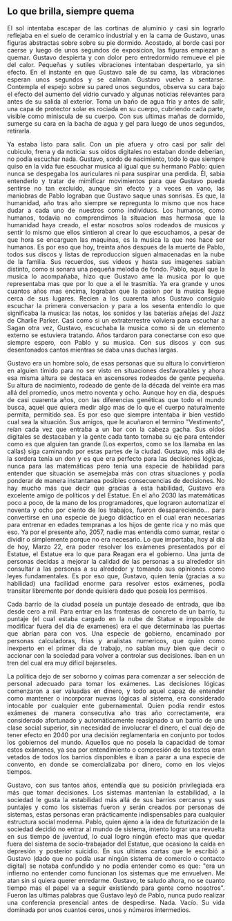 ## Lo que brilla, siempre quema

<p align="justify">
El sol intentaba escapar de las cortinas de aluminio y casi sin lograrlo reflejaba en el suelo de ceramico industrial y en la cama de Gustavo, unas figuras abstractas sobre sobre su pie dormido. Acostado, al borde casi por caerse y luego de unos segundos de exposicion, las figuras empiezan a quemar. Gustavo despierta y con dolor pero entredormido remueve el pie del calor. Pequeñas y sutiles vibraciones intentaban despertarlo, ya sin efecto. En el instante en que Gustavo sale de su cama, las vibraciones esperan unos segundos y se calman. Gustavo vuelve a sentarse. Contempla el espejo sobre su pared unos segundos, observa su cara bajo el efecto del aumento del vidrio curvado y algunas noticias relevantes para antes de su salida al exterior. Toma un baño de agua fria y antes de salir, una capa de protector solar es rociada en su cuerpo, cubriendo cada parte, visible como miniscula de su cuerpo. Con sus ultimas mañas de dormido, sumerge su cara en la bacha de agua y gel para luego de unos segundos, retirarla.
</p>
<p align="justify">
Ya estaba listo para salir. Con un pie afuera y otro casi por salir del cubiculo, frena y da noticia: sus oídos digitales no estaban donde deberian, no podía escuchar nada. Gustavo, sordo de nacimiento, todo lo que siempre quiso en la vida fue escuchar musica al igual que su hermano Pablo: quien nunca se despegaba los auriculares ni para suspirar una perdida. Él, sabia entenderlo y tratar de mimificar movimientos para que Gustavo pueda sentirse no tan excluido, aunque sin efecto y a veces en vano, las maniobras de Pablo lograban que Gustavo saque unas sonrisas.
Es que, la humanidad, año tras año siempre se repregunta lo mismo que nos hace dudar a cada uno de nuestros como individuos. Los humanos, como humanos, todavia no comprendimos la situacion mas hermosa que la humanidad haya creado, el estar nosotros solos rodeados de musicos y sentir lo mismo que ellos sintieron al crear lo que escuchamos, a pesar de que hora se encarguen las maquinas, es la musica la que nos hace ser humanos. Es por eso que hoy, treinta años despues de la muerte de Pablo, todos sus discos y listas de reproduccion siguen almacenadas en la nube de la familia. Sus recuerdos, sus videos y hasta sus imagenes sabian distinto, como si sonara una pequeña melodia de fondo. Pablo, aquel que la musica lo acompañaba, hizo que Gustavo ame la musica por lo que representaba mas que por lo que a el le trasmitía. Ya era grande y unos cuantos años mas encima, lograban que la pasion por la musica llegue cerca de sus lugares. Recien a los cuarenta años Gustavo consiguio escuchar la primera conversacion y para a los sesenta entendío lo que significaba la musica: las notas, los sonidos y las baterias añejas del Jazz de Charlie Parker. Casi como si un extraterrestre volviera para escuchar a Sagan otra vez, Gustavo, escuchaba la musica como si de un elemento externo se estuviera tratando. Años tardaron para conectarse con eso que siempre espero, con Pablo y su musica. Con sus discos y con sus desentonados cantos mientras se daba unas duchas largas.
</p>
<p align="justify">
Gustavo era un hombre solo, de esas personas que su altura lo convirtieron en alguien tímido para no ser visto en situaciones desfavorables y ahora esa misma altura se destaca en ascensores rodeados de gente pequeña. Su altura de nacimiento, rodeado de gente de la década del veinte era mas allá del promedio, unos metro noventa y ocho. Aunque hoy en día, después de casi cuarenta años, con las diferencias genéticas que todo el mundo busca, aquel que quiera medir algo mas de lo que el cuerpo naturalmente permita, permitido sea. Es por eso que siempre intentaba ir bien vestido cual sea la situación. Sus amigos, que le acuñaron el termino "Vestimento", reían cada vez que entraba a un bar con la cabeza gacha. Sus oídos digitales se destacaban y la gente cada tanto tornaba su eje para entender como es que alguien tan grande (Los expertos, como se los llamaba en las callas) siga caminando por estas partes de la ciudad. Gustavo, más allá de la sordera tenía un don y es que era perfecto para las decisiones lógicas, nunca para las matemáticas pero tenía una especie de habilidad para entender que situación se asemejaba más con otras situaciones y podía ponderar de manera instantanea posibles consecuencias de decisiones. No hay mucho más que decir que gracias a esta habilidad, Gustavo era excelente amigo de políticos y del Estatue. En el año 2030 las matemáticas poco a poco, de la mano de los programadores, que lograron automatizar el noventa y ocho por ciento de los trabajos, fueron desapareciendo… para convertirse en una especie de juego didáctico en el cual eran necesarias para entrenar en edades tempranas a los hijos de gente rica y no más que eso. Ya por el presente año, 2057, nadie mas entendía como sumar, restar o dividir o simplemente porque no era necesario. Lo que importaba, hoy al día de hoy, Marzo 22, era poder resolver los exámenes presentados por el Estatue, el Estatue era lo que para Reagan era el gobierno. Una junta de personas decidas a mejorar la calidad de las personas a su alrededor sin consultar a las personas a su alrededor y tomando sus opiniones como leyes fundamentales. Es por eso que, Gustavo, quien tenía (gracias a su habilidad) una facilidad enorme para resolver estos exámenes, podía transitar libremente por donde quisiera dado que poseía los permisos.
</p>
<p align="justify">
Cada barrío de la ciudad poseía un puntaje deseado de entrada, que iba desde cero a mil. Para entrar en las fronteras de concreto de un barrío, tu puntaje (el cual estaba cargado en la nube de Statue e imposible de modificar fuera del dia de examenes) era el que determinaba las puertas que abrían para con vos. Una especie de gobierno, encaminado por personas calculadoras, frias y analistas numericos, que quien como inexperto en el primer dia de trabajo, no sabían muy bien que decir o accionar con la sociedad para volver a controlar sus decisiones. Iban en un tren del cual era muy dificil bajarseles.
</p>
<p align="justify">
La política dejo de ser soborno y coimas para comenzar a ser selección de personal adecuado para tomar los exámenes. Las decisiones lógicas comenzaron a ser valuadas en dinero, y todo aquel capaz de entender como mantener o incorporar nuevas lógicas al sistema, era considerado intocable por cualquier ente gubernamental. Quien podía rendir estos exámenes de manera consecutiva año tras año correctamente, era considerado afortunado y automáticamente reasignado a un barrio de una clase social superior, sin necesidad de involucrar el dinero, el cual dejo de tener efecto en 2040 por una decisión reglamentaria en conjunto por todos los gobiernos del mundo. Aquellos que no poseía la capacidad de tomar estos exámenes, ya sea por entendimiento o compresión de los textos eran vetados de todos los barrios disponibles e iban a parar a una especie de convento, en donde se comercializaba por dinero, como en los viejos tiempos.
</p>

<p align="justify">
Gustavo, con sus tantos años, entendía que su posición privilegiada era más que tomar decisiones. Los sistemas mantenían la estabilidad, a la sociedad le gusta la estabilidad más allá de sus barrios cercanos y sus puntajes y como los sistemas fueron y serán creados por personas de sistemas, estas personas eran prácticamente indispensables para cualquier estructura social moderna. Pablo, quien ajeno a la idea de futurización de la sociedad decidió no entrar al mundo de sistema, intento lograr una revuelta en sus tiempo de juventud, lo cual logro ningún efecto mas que quedar fuera del sistema de socio-trabajador del Estatue, que ocasiono la caída en depresión y posterior suicidio. En sus ultimas cartas que le escribió a Gustavo (dado que no podía usar ningún sistema de comercio o contacto digital) se notaba confundido y no podía entender como es que: "era un infierno no entender como funcionan los sistemas que me envuelven. Me atan sin si quiera querer enredarme. Gustavo, te saludo ahora, no se cuanto tiempo mas el papel va a seguir existiendo para gente como nosotros". Fueron las ultimas palabras que Gustavo leyó de Pablo, nunca pudo realizar una conferencia presencial antes de despedirse. Nada. Vacío. Su vida dominada por unos cuantos ceros, unos y números intermedios.
</p>
